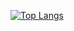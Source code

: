 [![Top Langs](https://github-readme-stats.vercel.app/api/top-langs/?username=GermainTL&hide=css,scss&layout=compact)](https://github.com/anuraghazra/github-readme-stats)


<!--
**GermainTL/GermainTL** is a ✨ _special_ ✨ repository because its `README.md` (this file) appears on your GitHub profile.

Here are some ideas to get you started:

- 🔭 I’m currently working on ...
- 🌱 I’m currently learning ...
- 👯 I’m looking to collaborate on ...
- 🤔 I’m looking for help with ...
- 💬 Ask me about ...
- 📫 How to reach me: ...
- 😄 Pronouns: ...
- ⚡ Fun fact: ...
-->
